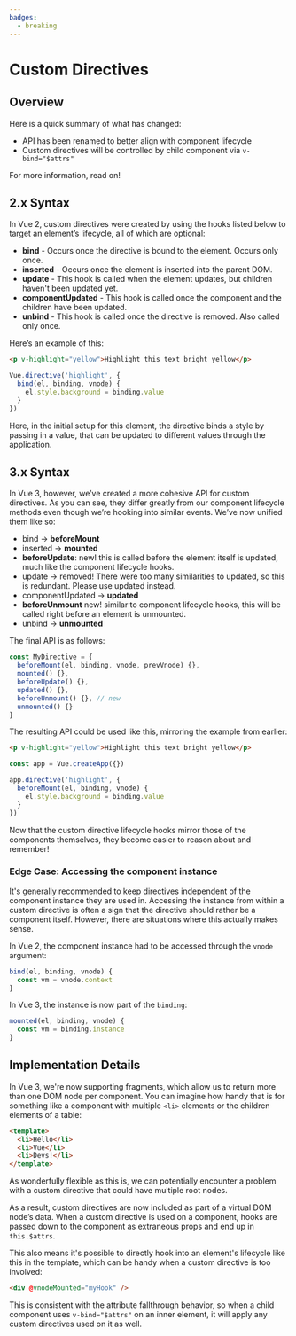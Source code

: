 ```yaml
---
badges:
  - breaking
---
```


# Custom Directives <MigrationBadges :badges="$frontmatter.badges" />

## Overview

Here is a quick summary of what has changed:

- API has been renamed to better align with component lifecycle
- Custom directives will be controlled by child component via `v-bind="$attrs"`

For more information, read on!

## 2.x Syntax

In Vue 2, custom directives were created by using the hooks listed below to target an element’s lifecycle, all of which are optional:

- **bind** - Occurs once the directive is bound to the element. Occurs only once.
- **inserted** - Occurs once the element is inserted into the parent DOM.
- **update** - This hook is called when the element updates, but children haven't been updated yet.
- **componentUpdated** - This hook is called once the component and the children have been updated.
- **unbind** - This hook is called once the directive is removed. Also called only once.

Here’s an example of this:

```html
<p v-highlight="yellow">Highlight this text bright yellow</p>
```

```js
Vue.directive('highlight', {
  bind(el, binding, vnode) {
    el.style.background = binding.value
  }
})
```

Here, in the initial setup for this element, the directive binds a style by passing in a value, that can be updated to different values through the application.

## 3.x Syntax

In Vue 3, however, we’ve created a more cohesive API for custom directives. As you can see, they differ greatly from our component lifecycle methods even though we’re hooking into similar events. We’ve now unified them like so:

- bind → **beforeMount**
- inserted → **mounted**
- **beforeUpdate**: new! this is called before the element itself is updated, much like the component lifecycle hooks.
- update → removed! There were too many similarities to updated, so this is redundant. Please use updated instead.
- componentUpdated → **updated**
- **beforeUnmount** new! similar to component lifecycle hooks, this will be called right before an element is unmounted.
- unbind -> **unmounted**

The final API is as follows:

```js
const MyDirective = {
  beforeMount(el, binding, vnode, prevVnode) {},
  mounted() {},
  beforeUpdate() {},
  updated() {},
  beforeUnmount() {}, // new
  unmounted() {}
}
```

The resulting API could be used like this, mirroring the example from earlier:

```html
<p v-highlight="yellow">Highlight this text bright yellow</p>
```

```js
const app = Vue.createApp({})

app.directive('highlight', {
  beforeMount(el, binding, vnode) {
    el.style.background = binding.value
  }
})
```

Now that the custom directive lifecycle hooks mirror those of the components themselves, they become easier to reason about and remember!

### Edge Case: Accessing the component instance

It's generally recommended to keep directives independent of the component instance they are used in. Accessing the instance from within a custom directive is often a sign that the directive should rather be a component itself. However, there are situations where this actually makes sense.

In Vue 2, the component instance had to be accessed through the `vnode` argument:

```javascript
bind(el, binding, vnode) {
  const vm = vnode.context
}
```

In Vue 3, the instance is now part of the `binding`:

```javascript
mounted(el, binding, vnode) {
  const vm = binding.instance
}
```

## Implementation Details

In Vue 3, we're now supporting fragments, which allow us to return more than one DOM node per component. You can imagine how handy that is for something like a component with multiple `<li>` elements or the children elements of a table:

```html
<template>
  <li>Hello</li>
  <li>Vue</li>
  <li>Devs!</li>
</template>
```

As wonderfully flexible as this is, we can potentially encounter a problem with a custom directive that could have multiple root nodes.

As a result, custom directives are now included as part of a virtual DOM node’s data. When a custom directive is used on a component, hooks are passed down to the component as extraneous props and end up in `this.$attrs`.

This also means it's possible to directly hook into an element's lifecycle like this in the template, which can be handy when a custom directive is too involved:

```html
<div @vnodeMounted="myHook" />
```

This is consistent with the attribute fallthrough behavior, so when a child component uses `v-bind="$attrs"` on an inner element, it will apply any custom directives used on it as well.
